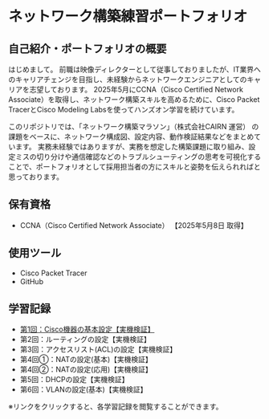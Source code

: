 # ネットワーク構築練習ポートフォリオ

## 自己紹介・ポートフォリオの概要
はじめまして。 前職は映像ディレクターとして従事しておりましたが、IT業界へのキャリアチェンジを目指し、未経験からネットワークエンジニアとしてのキャリアを志望しております。 
2025年5月にCCNA（Cisco Certified Network Associate）を取得し、ネットワーク構築スキルを高めるために、Cisco Packet TracerとCisco Modeling Labsを使ってハンズオン学習を続けています。 

このリポジトリでは、「ネットワーク構築マラソン」（株式会社CAIRN 運営） の課題をベースに、ネットワーク構成図、設定内容、動作検証結果などをまとめています。
実務未経験ではありますが、実務を想定した構築課題に取り組み、設定ミスの切り分けや通信確認などのトラブルシューティングの思考を可視化することで、ポートフォリオとして採用担当者の方にスキルと姿勢を伝えられればと思っております。

## 保有資格
- CCNA（Cisco Certified Network Associate） 【2025年5月8日 取得】

## 使用ツール
- Cisco Packet Tracer
- GitHub

## 学習記録
- [第1回：Cisco機器の基本設定【実機検証】](/study01/README.md)
- 第2回：ルーティングの設定【実機検証】
- 第3回：アクセスリスト(ACL)の設定【実機検証】
- 第4回①：NATの設定(基本)【実機検証】
- 第4回②：NATの設定(応用)【実機検証】
- 第5回：DHCPの設定【実機検証】
- 第6回：VLANの設定(基本)【実機検証】

※リンクをクリックすると、各学習記録を閲覧することができます。
